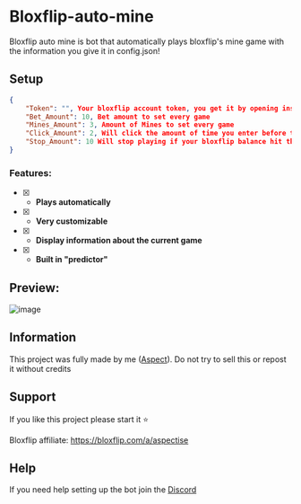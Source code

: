# Bloxflip-auto-mine
Bloxflip auto mine is bot that automatically plays bloxflip's mine game with the information you give it in config.json!

## Setup
```json
{
    "Token": "", Your bloxflip account token, you get it by opening inspect (right click) and going to console then typing "localStorage.getItem('_DO_NOT_SHARE_BLOXFLIP_TOKEN')", your token should start with ywmz0d
    "Bet_Amount": 10, Bet amount to set every game
    "Mines_Amount": 3, Amount of Mines to set every game
    "Click_Amount": 2, Will click the amount of time you enter before trying to cash out
    "Stop_Amount": 10 Will stop playing if your bloxflip balance hit the amount you enter 
}
```
### Features:
- [x] - **Plays automatically**
- [x] - **Very customizable**
- [x] - **Display information about the current game**
- [x] - **Built in "predictor"**

## Preview:
![image](https://github.com/Aspectise/Bloxflip-auto-mine/assets/90333100/01cbb0eb-ddbb-490b-8364-cda848ade6e4)

## Information
This project was fully made by me ([Aspect](https://github.com/Aspectise)). Do not try to sell this or repost it without credits 

## Support
If you like this project please start it ⭐

Bloxflip affiliate: https://bloxflip.com/a/aspectise
## Help
If you need help setting up the bot join the [Discord](https://discord.gg/deathsniper)
